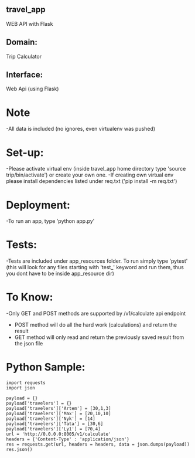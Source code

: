 ## travel_app
WEB API with Flask

## Domain:
Trip Calculator
## Interface:
Web Api (using Flask)

# Note
-All data is included (no ignores, even virtualenv was pushed)
# Set-up:
-Please activate virtual env (inside travel_app home directory type 'source trip/bin/activate') or create your own one.
-If creating own virtual env please install dependencies listed under req.txt ('pip install -m req.txt')

# Deployment:
-To run an app, type 'python app.py'

# Tests:
-Tests are included under app_resources folder. To run simply type 'pytest' (this will look for any files starting with 'test_' keyword and run them, thus you dont have to be inside app_resource dir)  

# To Know:
-Only GET and POST methods are supported by /v1/calculate api endpoint
* POST method will do all the hard work (calculations) and return the result
* GET method will only read and return the previously saved result from the json file

# Python Sample:
    import requests
    import json
    
    payload = {}
    payload['travelers'] = {}
    payload['travelers']['Artem'] = [30,1,3]
    payload['travelers']['Max'] = [20,10,10]
    payload['travelers']['Nyk'] = [14]
    payload['travelers']['Tata'] = [30,6]
    payload['travelers']['Ly1'] = [70,4]
    url = 'http://0.0.0.0:8005/v1/calculate'
    headers = {'Content-Type' : 'application/json'}
    res = requests.get(url, headers = headers, data = json.dumps(payload))
    res.json()
    

